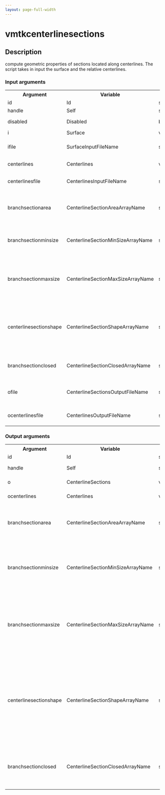 ```yaml
---
layout: page-full-width
---
```

<h1>vmtkcenterlinesections</h1>
<h2>Description</h2>
compute geometric properties of sections located along centerlines. The script takes in input the surface and the relative centerlines.
<h3>Input arguments</h3>
<table class="vmtkscripts">
<tr>
<th>Argument</th><th>Variable</th><th>Type</th><th>Length</th><th>Range</th><th>Default</th><th>Description</th>
</tr>
<tr><td>id</td><td>Id</td><td>str</td><td>1</td><td></td><td>0</td><td>script id</td>
</tr>
<tr><td>handle</td><td>Self</td><td>self</td><td>1</td><td></td><td></td><td>handle to self</td>
</tr>
<tr><td>disabled</td><td>Disabled</td><td>bool</td><td>1</td><td></td><td>0</td><td>disable execution and piping</td>
</tr>
<tr><td>i</td><td>Surface</td><td>vtkPolyData</td><td>1</td><td></td><td></td><td>the input surface</td>
</tr>
<tr><td>ifile</td><td>SurfaceInputFileName</td><td>str</td><td>1</td><td></td><td></td><td>filename for the default Surface reader</td>
</tr>
<tr><td>centerlines</td><td>Centerlines</td><td>vtkPolyData</td><td>1</td><td></td><td></td><td>the input centerlines</td>
</tr>
<tr><td>centerlinesfile</td><td>CenterlinesInputFileName</td><td>str</td><td>1</td><td></td><td></td><td>filename for the default Centerlines reader</td>
</tr>
<tr><td>branchsectionarea</td><td>CenterlineSectionAreaArrayName</td><td>str</td><td>1</td><td></td><td>CenterlineSectionArea</td><td>name of the array where the area of bifurcation sections have to be stored</td>
</tr>
<tr><td>branchsectionminsize</td><td>CenterlineSectionMinSizeArrayName</td><td>str</td><td>1</td><td></td><td>CenterlineSectionMinSize</td><td>name of the array where the minimum diameter of each section has to be stored</td>
</tr>
<tr><td>branchsectionmaxsize</td><td>CenterlineSectionMaxSizeArrayName</td><td>str</td><td>1</td><td></td><td>CenterlineSectionMaxSize</td><td>name of the array where the maximum diameter of each bifurcation sections has to be stored</td>
</tr>
<tr><td>centerlinesectionshape</td><td>CenterlineSectionShapeArrayName</td><td>str</td><td>1</td><td></td><td>CenterlineSectionShape</td><td>name of the array where the shape index, i.e. the ratio between minimum and maximum diameter, of each bifurcation section has to be stored</td>
</tr>
<tr><td>branchsectionclosed</td><td>CenterlineSectionClosedArrayName</td><td>str</td><td>1</td><td></td><td>CenterlineSectionClosed</td><td>name of the array containing 1 if a section is closed and 0 otherwise</td>
</tr>
<tr><td>ofile</td><td>CenterlineSectionsOutputFileName</td><td>str</td><td>1</td><td></td><td></td><td>filename for the default CenterlineSections writer</td>
</tr>
<tr><td>ocenterlinesfile</td><td>CenterlinesOutputFileName</td><td>str</td><td>1</td><td></td><td></td><td>filename for the default Centerlines writer</td>
</tr>
</table>
<h3>Output arguments</h3>
<table class="vmtkscripts">
<tr>
<th>Argument</th><th>Variable</th><th>Type</th><th>Length</th><th>Range</th><th>Default</th><th>Description</th>
</tr>
<tr><td>id</td><td>Id</td><td>str</td><td>1</td><td></td><td>0</td><td>script id</td>
</tr>
<tr><td>handle</td><td>Self</td><td>self</td><td>1</td><td></td><td></td><td>handle to self</td>
</tr>
<tr><td>o</td><td>CenterlineSections</td><td>vtkPolyData</td><td>1</td><td></td><td></td><td>the output sections</td>
</tr>
<tr><td>ocenterlines</td><td>Centerlines</td><td>vtkPolyData</td><td>1</td><td></td><td></td><td>the output centerlines</td>
</tr>
<tr><td>branchsectionarea</td><td>CenterlineSectionAreaArrayName</td><td>str</td><td>1</td><td></td><td>CenterlineSectionArea</td><td>name of the array where the area of bifurcation sections are stored</td>
</tr>
<tr><td>branchsectionminsize</td><td>CenterlineSectionMinSizeArrayName</td><td>str</td><td>1</td><td></td><td>CenterlineSectionMinSize</td><td>name of the array where the minimum diameter of each section are stored</td>
</tr>
<tr><td>branchsectionmaxsize</td><td>CenterlineSectionMaxSizeArrayName</td><td>str</td><td>1</td><td></td><td>CenterlineSectionMaxSize</td><td>name of the array where the minimum diameter of each bifurcation sections has to be stored</td>
</tr>
<tr><td>centerlinesectionshape</td><td>CenterlineSectionShapeArrayName</td><td>str</td><td>1</td><td></td><td>CenterlineSectionShape</td><td>name of the array where the shape index, i.e. the ratio between minimum and maximum diameter, of each bifurcation section are stored</td>
</tr>
<tr><td>branchsectionclosed</td><td>CenterlineSectionClosedArrayName</td><td>str</td><td>1</td><td></td><td>CenterlineSectionClosed</td><td>name of the array containing 1 if a section is closed and 0 otherwise</td>
</tr>
</table>

